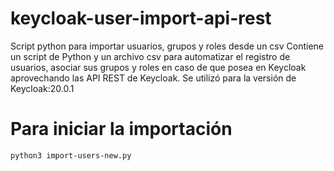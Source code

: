 # keycloak-user-import-api-rest
Script python para importar usuarios, grupos y roles desde un csv
Contiene un script de Python y un archivo csv para automatizar el registro de usuarios, asociar sus grupos y roles en caso de que posea en Keycloak aprovechando las API REST de Keycloak.
Se utilizó para la versión de Keycloak:20.0.1

# Para iniciar la importación
    python3 import-users-new.py
